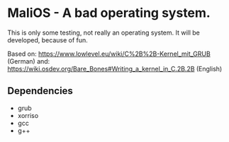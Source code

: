 # MaliOS - A bad operating system.

This is only some testing, not really an operating system. It will be developed, because of fun.

Based on: https://www.lowlevel.eu/wiki/C%2B%2B-Kernel_mit_GRUB (German)
and: https://wiki.osdev.org/Bare_Bones#Writing_a_kernel_in_C.2B.2B (English)

## Dependencies

* grub
* xorriso
* gcc
* g++
